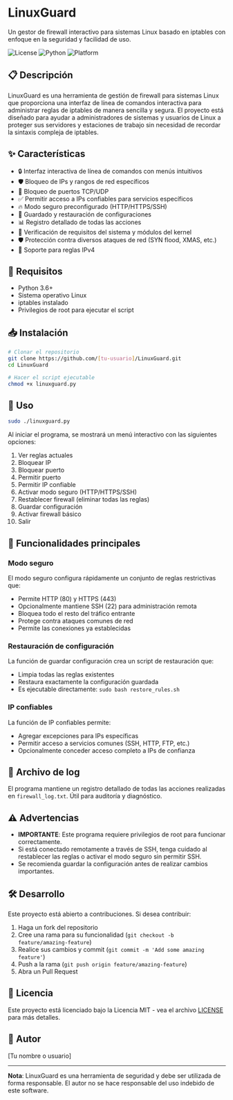 # LinuxGuard

Un gestor de firewall interactivo para sistemas Linux basado en iptables con enfoque en la seguridad y facilidad de uso.

![License](https://img.shields.io/badge/License-MIT-green.svg)
![Python](https://img.shields.io/badge/Python-3.6+-blue.svg)
![Platform](https://img.shields.io/badge/Platform-Linux-orange.svg)

## 📋 Descripción

LinuxGuard es una herramienta de gestión de firewall para sistemas Linux que proporciona una interfaz de línea de comandos interactiva para administrar reglas de iptables de manera sencilla y segura. El proyecto está diseñado para ayudar a administradores de sistemas y usuarios de Linux a proteger sus servidores y estaciones de trabajo sin necesidad de recordar la sintaxis compleja de iptables.

## ✨ Características

- 🔒 Interfaz interactiva de línea de comandos con menús intuitivos
- 🛡️ Bloqueo de IPs y rangos de red específicos
- 🚫 Bloqueo de puertos TCP/UDP
- ✅ Permitir acceso a IPs confiables para servicios específicos
- 🔥 Modo seguro preconfigurado (HTTP/HTTPS/SSH)
- 💾 Guardado y restauración de configuraciones
- 📊 Registro detallado de todas las acciones
- 🔄 Verificación de requisitos del sistema y módulos del kernel
- 🛡️ Protección contra diversos ataques de red (SYN flood, XMAS, etc.)
- 📌 Soporte para reglas IPv4

## 🔧 Requisitos

- Python 3.6+
- Sistema operativo Linux
- iptables instalado
- Privilegios de root para ejecutar el script

## 📥 Instalación

```bash
# Clonar el repositorio
git clone https://github.com/[tu-usuario]/LinuxGuard.git
cd LinuxGuard

# Hacer el script ejecutable
chmod +x linuxguard.py
```

## 🚀 Uso

```bash
sudo ./linuxguard.py
```

Al iniciar el programa, se mostrará un menú interactivo con las siguientes opciones:

1. Ver reglas actuales
2. Bloquear IP
3. Bloquear puerto
4. Permitir puerto
5. Permitir IP confiable
6. Activar modo seguro (HTTP/HTTPS/SSH)
7. Restablecer firewall (eliminar todas las reglas)
8. Guardar configuración
9. Activar firewall básico
0. Salir

## 🔑 Funcionalidades principales

### Modo seguro

El modo seguro configura rápidamente un conjunto de reglas restrictivas que:
- Permite HTTP (80) y HTTPS (443)
- Opcionalmente mantiene SSH (22) para administración remota
- Bloquea todo el resto del tráfico entrante
- Protege contra ataques comunes de red
- Permite las conexiones ya establecidas

### Restauración de configuración

La función de guardar configuración crea un script de restauración que:
- Limpia todas las reglas existentes
- Restaura exactamente la configuración guardada
- Es ejecutable directamente: `sudo bash restore_rules.sh`

### IP confiables

La función de IP confiables permite:
- Agregar excepciones para IPs específicas
- Permitir acceso a servicios comunes (SSH, HTTP, FTP, etc.)
- Opcionalmente conceder acceso completo a IPs de confianza

## 📝 Archivo de log

El programa mantiene un registro detallado de todas las acciones realizadas en `firewall_log.txt`. Útil para auditoría y diagnóstico.

## ⚠️ Advertencias

- **IMPORTANTE**: Este programa requiere privilegios de root para funcionar correctamente.
- Si está conectado remotamente a través de SSH, tenga cuidado al restablecer las reglas o activar el modo seguro sin permitir SSH.
- Se recomienda guardar la configuración antes de realizar cambios importantes.

## 🛠️ Desarrollo

Este proyecto está abierto a contribuciones. Si desea contribuir:

1. Haga un fork del repositorio
2. Cree una rama para su funcionalidad (`git checkout -b feature/amazing-feature`)
3. Realice sus cambios y commit (`git commit -m 'Add some amazing feature'`)
4. Push a la rama (`git push origin feature/amazing-feature`)
5. Abra un Pull Request

## 📄 Licencia

Este proyecto está licenciado bajo la Licencia MIT - vea el archivo [LICENSE](LICENSE) para más detalles.

## 👤 Autor

[Tu nombre o usuario]

---

**Nota**: LinuxGuard es una herramienta de seguridad y debe ser utilizada de forma responsable. El autor no se hace responsable del uso indebido de este software.
